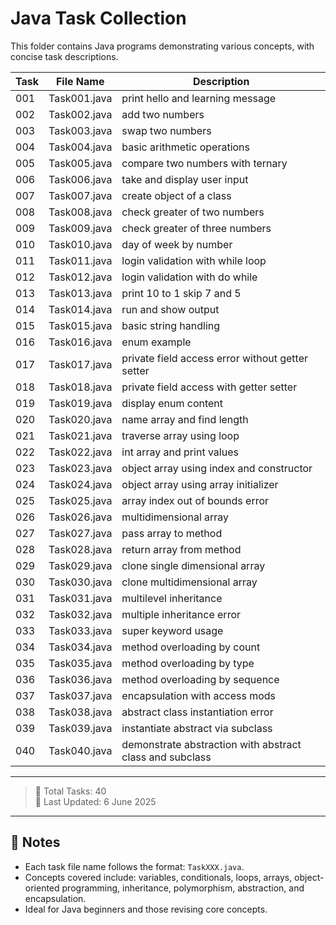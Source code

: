 # Java Task Collection

This folder contains Java programs demonstrating various concepts, with concise task descriptions.

| Task | File Name   | Description                                  |
|-------|-------------|----------------------------------------------|
| 001   | Task001.java | print hello and learning message             |
| 002   | Task002.java | add two numbers                              |
| 003   | Task003.java | swap two numbers                             |
| 004   | Task004.java | basic arithmetic operations                  |
| 005   | Task005.java | compare two numbers with ternary             |
| 006   | Task006.java | take and display user input                  |
| 007   | Task007.java | create object of a class                     |
| 008   | Task008.java | check greater of two numbers                 |
| 009   | Task009.java | check greater of three numbers               |
| 010   | Task010.java | day of week by number                        |
| 011   | Task011.java | login validation with while loop             |
| 012   | Task012.java | login validation with do while               |
| 013   | Task013.java | print 10 to 1 skip 7 and 5                   |
| 014   | Task014.java | run and show output                          |
| 015   | Task015.java | basic string handling                        |
| 016   | Task016.java | enum example                                |
| 017   | Task017.java | private field access error without getter setter |
| 018   | Task018.java | private field access with getter setter     |
| 019   | Task019.java | display enum content                         |
| 020   | Task020.java | name array and find length                   |
| 021   | Task021.java | traverse array using loop                    |
| 022   | Task022.java | int array and print values                   |
| 023   | Task023.java | object array using index and constructor    |
| 024   | Task024.java | object array using array initializer         |
| 025   | Task025.java | array index out of bounds error              |
| 026   | Task026.java | multidimensional array                       |
| 027   | Task027.java | pass array to method                         |
| 028   | Task028.java | return array from method                     |
| 029   | Task029.java | clone single dimensional array               |
| 030   | Task030.java | clone multidimensional array                 |
| 031   | Task031.java | multilevel inheritance                      |
| 032   | Task032.java | multiple inheritance error                   |
| 033   | Task033.java | super keyword usage                          |
| 034   | Task034.java | method overloading by count                  |
| 035   | Task035.java | method overloading by type                   |
| 036   | Task036.java | method overloading by sequence               |
| 037   | Task037.java | encapsulation with access mods               |
| 038   | Task038.java | abstract class instantiation error           |
| 039   | Task039.java | instantiate abstract via subclass            |
| 040   | Task040.java | demonstrate abstraction with abstract class and subclass |

---

> 📁 Total Tasks: 40  
> 📅 Last Updated: 6 June 2025

---

## 📌 Notes

- Each task file name follows the format: `TaskXXX.java`.
- Concepts covered include: variables, conditionals, loops, arrays, object-oriented programming, inheritance, polymorphism, abstraction, and encapsulation.
- Ideal for Java beginners and those revising core concepts.

